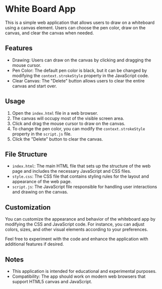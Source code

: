 # White Board App

This is a simple web application that allows users to draw on a whiteboard using a canvas element. Users can choose the pen color, draw on the canvas, and clear the canvas when needed.

## Features

- Drawing: Users can draw on the canvas by clicking and dragging the mouse cursor.
- Pen Color: The default pen color is black, but it can be changed by modifying the `context.strokeStyle` property in the JavaScript code.
- Clear Canvas: The "Delete" button allows users to clear the entire canvas and start over.

## Usage

1. Open the `index.html` file in a web browser.
2. The canvas will occupy most of the visible screen area.
3. Click and drag the mouse cursor to draw on the canvas.
4. To change the pen color, you can modify the `context.strokeStyle` property in the `script.js` file.
5. Click the "Delete" button to clear the canvas.

## File Structure

- `index.html`: The main HTML file that sets up the structure of the web page and includes the necessary JavaScript and CSS files.
- `style.css`: The CSS file that contains styling rules for the layout and appearance of the web page.
- `script.js`: The JavaScript file responsible for handling user interactions and drawing on the canvas.

## Customization

You can customize the appearance and behavior of the whiteboard app by modifying the CSS and JavaScript code. For instance, you can adjust colors, sizes, and other visual elements according to your preferences.

Feel free to experiment with the code and enhance the application with additional features if desired.

## Notes

- This application is intended for educational and experimental purposes.
- Compatibility: The app should work on modern web browsers that support HTML5 canvas and JavaScript.

